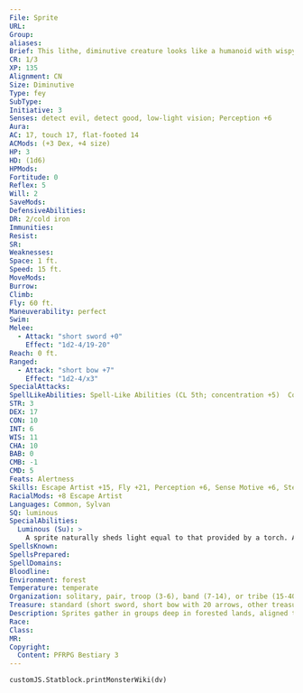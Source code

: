 ```yaml
---
File: Sprite
URL: 
Group: 
aliases: 
Brief: This lithe, diminutive creature looks like a humanoid with wispy, mothlike wings and long, thin ears.
CR: 1/3
XP: 135
Alignment: CN
Size: Diminutive
Type: fey
SubType: 
Initiative: 3
Senses: detect evil, detect good, low-light vision; Perception +6
Aura: 
AC: 17, touch 17, flat-footed 14
ACMods: (+3 Dex, +4 size)
HP: 3
HD: (1d6)
HPMods: 
Fortitude: 0
Reflex: 5
Will: 2
SaveMods: 
DefensiveAbilities: 
DR: 2/cold iron
Immunities: 
Resist: 
SR: 
Weaknesses: 
Space: 1 ft.
Speed: 15 ft.
MoveMods: 
Burrow: 
Climb: 
Fly: 60 ft.
Maneuverability: perfect
Swim: 
Melee: 
  - Attack: "short sword +0"
    Effect: "1d2-4/19-20"
Reach: 0 ft.
Ranged: 
  - Attack: "short bow +7"
    Effect: "1d2-4/x3"
SpecialAttacks: 
SpellLikeAbilities: Spell-Like Abilities (CL 5th; concentration +5)  Constant-detect evil, detect good   At Will-dancing lights, daze (DC 10)   1/day-color spray (DC 11)
STR: 3
DEX: 17
CON: 10
INT: 6
WIS: 11
CHA: 10
BAB: 0
CMB: -1
CMD: 5
Feats: Alertness
Skills: Escape Artist +15, Fly +21, Perception +6, Sense Motive +6, Stealth +19
RacialMods: +8 Escape Artist
Languages: Common, Sylvan
SQ: luminous
SpecialAbilities:
  Luminous (Su): >
    A sprite naturally sheds light equal to that provided by a torch. A sprite can control the color and intensity of the light as a swift action, reducing it to the dimness of a candle or even extinguishing its luminosity entirely if it wishes.
SpellsKnown: 
SpellsPrepared: 
SpellDomains: 
Bloodline: 
Environment: forest
Temperature: temperate
Organization: solitary, pair, troop (3-6), band (7-14), or tribe (15-40)
Treasure: standard (short sword, short bow with 20 arrows, other treasure)
Description: Sprites gather in groups deep in forested lands, aligned to the cause of defending nature. Whole tribes of sprites deem themselves protectors of a certain person, place, or creature of importance in their lands, even if the being doesn't actually want or need protecting.   A sprite's body is naturally luminous, although the sprite can vary the color and intensity of its body as it wishes. Shortly after death, a sprite's body simply melts away to a twinkling vapor. Sprites are among the smallest of fey, standing just over 9 inches in height and rarely weighing more than 1 or 2 pounds.  Sprites are more primitive in many ways than most fey. They enjoy each other's company, but tend to be distrustful of other fey and assume any humanoids and any other creatures that they haven't expressly chosen to protect mean to do them ill. Even animals are generally regarded as dangerous. Much of this is due to sprites' diminutive size, which makes them popular targets for predators. As a result, a sprite's initial reaction to danger is typically to flee-it uses its spell-like abilities to delay or distract pursuers, and relies on its speed in flight and its size to allow it to escape in the end.  While sprites themselves are relatively uncultured and savage in nature, they do have a healthy curiosity for all things magical in nature. They are particularly drawn to sites of great but latent magical power, such as the ruins of ancient temples. This curiosity makes them unusually receptive to roles as familiars as well. A 5th-level chaotic neutral spellcaster with the Improved Familiar feat can gain a sprite as a familiar.
Race: 
Class: 
MR: 
Copyright:
  Content: PFRPG Bestiary 3
---
```

```dataviewjs
customJS.Statblock.printMonsterWiki(dv)
```
